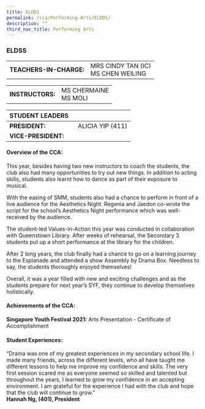 ```yaml
---
title: ELDDS
permalink: /cca/Performing-Arts/ELDDS/
description: ""
third_nav_title: Performing Arts
---
```

### ELDSS

|  	|  	|
|---	|---	|
| **TEACHERS-IN-CHARGE:** 	| MRS CINDY TAN (IC) <br> MS CHEN WEILING 	|

|  	|  	|
|---	|---	|
| **INSTRUCTORS:** 	| MS CHERMAINE<br>MS MOLI 	|

| STUDENT LEADERS 	|  	|
|---	|---	|
| **PRESIDENT:** 	|   ALICIA YIP  (411)	|
| **VICE-PRESIDENT:** 	|  	| 


#### Overview of the CCA:

This year, besides having two new instructors to coach the students, the club also had many opportunities to try out new things. In addition to acting skills, students also learnt how to dance as part of their exposure to musical.

With the easing of SMM, students also had a chance to perform in front of a live audience for the Aesthetics Night. Regenia and Jaedon co-wrote the script for the school’s Aesthetics Night performance which was well-received by the audience.

The student-led Values-in-Action this year was conducted in collaboration with Queenstown Library. After weeks of rehearsal, the Secondary 3 students put up a short performance at the library for the children.

After 2 long years, the club finally had a chance to go on a learning journey to the Esplanade and attended a show Assembly by Drama Box. Needless to say, the students thoroughly enjoyed themselves!

Overall, it was a year filled with new and exciting challenges and as the students prepare for next year’s SYF, they continue to develop themselves holistically.

  

#### Achievements of the CCA:

**Singapore Youth Festival 2021:** Arts Presentation - Certificate of Accomplishment

  

#### Student Experiences:

“Drama was one of my greatest experiences in my secondary school life. I made many friends, across the different levels, who all have taught me different lessons to help me improve my confidence and skills. The very first session scared me as everyone seemed so skilled and talented but throughout the years, I learned to grow my confidence in an accepting environment. I am grateful for the experience I had with the club and hope that the club will continue to grow.”
<br> **Hannah Ng, (401), President**